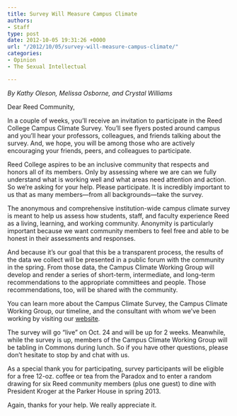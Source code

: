 ```yaml
---
title: Survey Will Measure Campus Climate
authors:
- Staff
type: post
date: 2012-10-05 19:31:26 +0000
url: "/2012/10/05/survey-will-measure-campus-climate/"
categories:
- Opinion
- The Sexual Intellectual

---
```

_By Kathy Oleson, Melissa Osborne, and Crystal Williams_

Dear Reed Community,

In a couple of weeks, you’ll receive an invitation to participate in the Reed College Campus Climate Survey. You’ll see flyers posted around campus and you’ll hear your professors, colleagues, and friends talking about the survey. And, we hope, you will be among those who are actively encouraging your friends, peers, and colleagues to participate.

Reed College aspires to be an inclusive community that respects and honors all of its members. Only by assessing where we are can we fully understand what is working well and what areas need attention and action. So we’re asking for your help. Please participate. It is incredibly important to us that as many members—from all backgrounds—take the survey.

The anonymous and comprehensive institution-wide campus climate survey is meant to help us assess how students, staff, and faculty experience Reed as a living, learning, and working community. Anonymity is particularly important because we want community members to feel free and able to be honest in their assessments and responses.

And because it’s our goal that this be a transparent process, the results of the data we collect will be presented in a public forum with the community in the spring. From those data, the Campus Climate Working Group will develop and render a series of short-term, intermediate, and long-term recommendations to the appropriate committees and people. Those recommendations, too, will be shared with the community.

You can learn more about the Campus Climate Survey, the Campus Climate Working Group, our timeline, and the consultant with whom we’ve been working by visiting our [website][1].

The survey will go “live” on Oct. 24 and will be up for 2 weeks. Meanwhile, while the survey is up, members of the Campus Climate Working Group will be tabling in Commons during lunch. So if you have other questions, please don’t hesitate to stop by and chat with us.

As a special thank you for participating, survey participants will be eligible for a free 12-oz. coffee or tea from the Paradox and to enter a random drawing for six Reed community members (plus one guest) to dine with President Kroger at the Parker House in spring 2013.

Again, thanks for your help. We really appreciate it.

 [1]: http://www.reed.edu/institutional_diversity/campus_climate.html